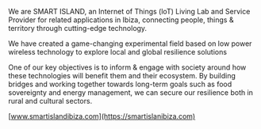 We are SMART ISLAND, an Internet of Things (loT) Living Lab and Service Provider for related applications in Ibiza, connecting people, things & territory through cutting-edge technology. 

We have created a game-changing experimental field based on low power wireless technology to explore local and global resilience solutions

One of our key objectives is to inform & engage with society around how these technologies will benefit them and their ecosystem. By building bridges and working together towards long-term goals such as food sovereignty and energy management, we can secure our resilience both in rural and cultural sectors.

[www.smartislandibiza.com](https://smartislanibiza.com)

